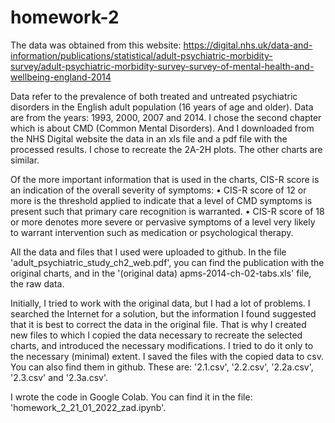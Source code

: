 # homework-2
The data was obtained from this website:
https://digital.nhs.uk/data-and-information/publications/statistical/adult-psychiatric-morbidity-survey/adult-psychiatric-morbidity-survey-survey-of-mental-health-and-wellbeing-england-2014

Data refer to the prevalence of both treated and untreated psychiatric disorders in the English adult population (16 years of age and older). Data are from the years: 1993, 2000, 2007 and 2014. I chose the second chapter which is about CMD (Common Mental Disorders). And I downloaded from the NHS Digital website the data in an xls file and a pdf file with the processed results. I chose to recreate the 2A-2H plots. The other charts are similar.  

Of the more important information that is used in the charts, CIS-R score  is an indication of the overall severity of symptoms:
• CIS-R score of 12 or more is the threshold applied to indicate that a level of CMD symptoms is present such that primary care recognition is warranted. 
• CIS-R score of 18 or more denotes more severe or pervasive symptoms of a level very likely to warrant intervention such as medication or psychological therapy. 

All the data and files that I used were uploaded to github. In the file 'adult_psychiatric_study_ch2_web.pdf', you can find the publication with the original charts, and in the '(original data) apms-2014-ch-02-tabs.xls' file, the raw data. 

Initially, I tried to work with the original data, but I had a lot of problems. I searched the Internet for a solution, but the information I found suggested that it is best to correct the data in the original file. That is why I created new files to which I copied the data necessary to recreate the selected charts, and introduced the necessary modifications. I tried to do it only to the necessary (minimal) extent. I saved the files with the copied data to csv. You can also find them in github. These are: '2.1.csv', '2.2.csv', '2.2a.csv', '2.3.csv' and '2.3a.csv'.

I wrote the code in Google Colab. You can find it in the file: 'homework_2_21_01_2022_zad.ipynb'.
